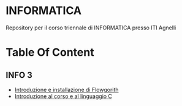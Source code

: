 # INFORMATICA
Repository per il corso triennale di INFORMATICA presso ITI Agnelli

# Table Of Content

## INFO 3

- [Introduzione e installazione di Flowgorith](https://profmancusoa.github.io/INFORMATICA/3/Flowgorithm/)
- [Introduzione al corso e al linguaggio C](https://profmancusoa.github.io/INFORMATICA/3/C_Intro)
